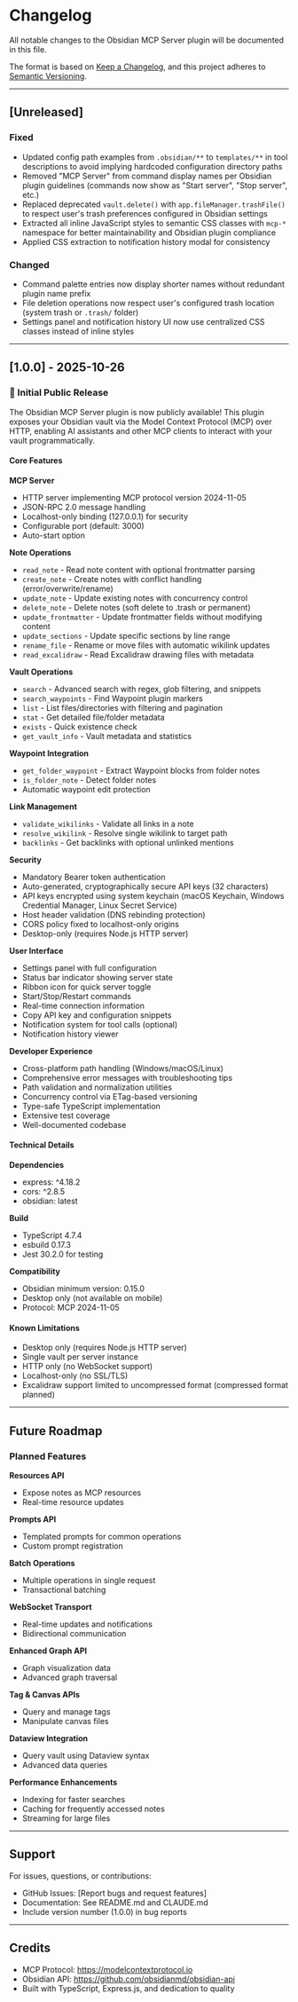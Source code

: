 # Changelog

All notable changes to the Obsidian MCP Server plugin will be documented in this file.

The format is based on [Keep a Changelog](https://keepachangelog.com/en/1.0.0/), and this project adheres to [Semantic Versioning](https://semver.org/spec/v2.0.0.html).

---

## [Unreleased]

### Fixed
- Updated config path examples from `.obsidian/**` to `templates/**` in tool descriptions to avoid implying hardcoded configuration directory paths
- Removed "MCP Server" from command display names per Obsidian plugin guidelines (commands now show as "Start server", "Stop server", etc.)
- Replaced deprecated `vault.delete()` with `app.fileManager.trashFile()` to respect user's trash preferences configured in Obsidian settings
- Extracted all inline JavaScript styles to semantic CSS classes with `mcp-*` namespace for better maintainability and Obsidian plugin compliance
- Applied CSS extraction to notification history modal for consistency

### Changed
- Command palette entries now display shorter names without redundant plugin name prefix
- File deletion operations now respect user's configured trash location (system trash or `.trash/` folder)
- Settings panel and notification history UI now use centralized CSS classes instead of inline styles

---

## [1.0.0] - 2025-10-26

### 🎉 Initial Public Release

The Obsidian MCP Server plugin is now publicly available! This plugin exposes your Obsidian vault via the Model Context Protocol (MCP) over HTTP, enabling AI assistants and other MCP clients to interact with your vault programmatically.

#### Core Features

**MCP Server**
- HTTP server implementing MCP protocol version 2024-11-05
- JSON-RPC 2.0 message handling
- Localhost-only binding (127.0.0.1) for security
- Configurable port (default: 3000)
- Auto-start option

**Note Operations**
- `read_note` - Read note content with optional frontmatter parsing
- `create_note` - Create notes with conflict handling (error/overwrite/rename)
- `update_note` - Update existing notes with concurrency control
- `delete_note` - Delete notes (soft delete to .trash or permanent)
- `update_frontmatter` - Update frontmatter fields without modifying content
- `update_sections` - Update specific sections by line range
- `rename_file` - Rename or move files with automatic wikilink updates
- `read_excalidraw` - Read Excalidraw drawing files with metadata

**Vault Operations**
- `search` - Advanced search with regex, glob filtering, and snippets
- `search_waypoints` - Find Waypoint plugin markers
- `list` - List files/directories with filtering and pagination
- `stat` - Get detailed file/folder metadata
- `exists` - Quick existence check
- `get_vault_info` - Vault metadata and statistics

**Waypoint Integration**
- `get_folder_waypoint` - Extract Waypoint blocks from folder notes
- `is_folder_note` - Detect folder notes
- Automatic waypoint edit protection

**Link Management**
- `validate_wikilinks` - Validate all links in a note
- `resolve_wikilink` - Resolve single wikilink to target path
- `backlinks` - Get backlinks with optional unlinked mentions

**Security**
- Mandatory Bearer token authentication
- Auto-generated, cryptographically secure API keys (32 characters)
- API keys encrypted using system keychain (macOS Keychain, Windows Credential Manager, Linux Secret Service)
- Host header validation (DNS rebinding protection)
- CORS policy fixed to localhost-only origins
- Desktop-only (requires Node.js HTTP server)

**User Interface**
- Settings panel with full configuration
- Status bar indicator showing server state
- Ribbon icon for quick server toggle
- Start/Stop/Restart commands
- Real-time connection information
- Copy API key and configuration snippets
- Notification system for tool calls (optional)
- Notification history viewer

**Developer Experience**
- Cross-platform path handling (Windows/macOS/Linux)
- Comprehensive error messages with troubleshooting tips
- Path validation and normalization utilities
- Concurrency control via ETag-based versioning
- Type-safe TypeScript implementation
- Extensive test coverage
- Well-documented codebase

#### Technical Details

**Dependencies**
- express: ^4.18.2
- cors: ^2.8.5
- obsidian: latest

**Build**
- TypeScript 4.7.4
- esbuild 0.17.3
- Jest 30.2.0 for testing

**Compatibility**
- Obsidian minimum version: 0.15.0
- Desktop only (not available on mobile)
- Protocol: MCP 2024-11-05

#### Known Limitations

- Desktop only (requires Node.js HTTP server)
- Single vault per server instance
- HTTP only (no WebSocket support)
- Localhost-only (no SSL/TLS)
- Excalidraw support limited to uncompressed format (compressed format planned)

---

## Future Roadmap

### Planned Features

**Resources API**
- Expose notes as MCP resources
- Real-time resource updates

**Prompts API**
- Templated prompts for common operations
- Custom prompt registration

**Batch Operations**
- Multiple operations in single request
- Transactional batching

**WebSocket Transport**
- Real-time updates and notifications
- Bidirectional communication

**Enhanced Graph API**
- Graph visualization data
- Advanced graph traversal

**Tag & Canvas APIs**
- Query and manage tags
- Manipulate canvas files

**Dataview Integration**
- Query vault using Dataview syntax
- Advanced data queries

**Performance Enhancements**
- Indexing for faster searches
- Caching for frequently accessed notes
- Streaming for large files

---

## Support

For issues, questions, or contributions:
- GitHub Issues: [Report bugs and request features]
- Documentation: See README.md and CLAUDE.md
- Include version number (1.0.0) in bug reports

---

## Credits

- MCP Protocol: https://modelcontextprotocol.io
- Obsidian API: https://github.com/obsidianmd/obsidian-api
- Built with TypeScript, Express.js, and dedication to quality
